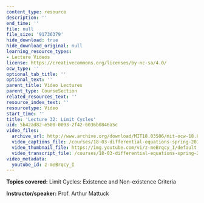 ```yaml
---
content_type: resource
description: ''
end_time: ''
file: null
file_size: '91736379'
hide_download: true
hide_download_original: null
learning_resource_types:
- Lecture Videos
license: https://creativecommons.org/licenses/by-nc-sa/4.0/
ocw_type: ''
optional_tab_title: ''
optional_text: ''
parent_title: Video Lectures
parent_type: CourseSection
related_resources_text: ''
resource_index_text: ''
resourcetype: Video
start_time: ''
title: 'Lecture 32: Limit Cycles'
uid: 5b42ad82-e500-0093-2f42-6036b0846a5c
video_files:
  archive_url: http://www.archive.org/download/MIT18.03S06/mit-ocw-18.03-lec32-07may2003-220k.mp4
  video_captions_file: /courses/18-03-differential-equations-spring-2010/98a6d6e16f3a5c02938b5a849b37b117_z-meBrqcy_I.vtt
  video_thumbnail_file: https://img.youtube.com/vi/z-meBrqcy_I/default.jpg
  video_transcript_file: /courses/18-03-differential-equations-spring-2010/a496d4e2830f7deff0e769b8ecb8c040_z-meBrqcy_I.pdf
video_metadata:
  youtube_id: z-meBrqcy_I
---
```


**Topics covered:** Limit Cycles: Existence and Non-existence Criteria

**Instructor/speaker:** Prof. Arthur Mattuck

